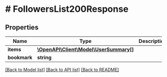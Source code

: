 # # FollowersList200Response

## Properties

Name | Type | Description | Notes
------------ | ------------- | ------------- | -------------
**items** | [**\OpenAPI\Client\Model\UserSummary[]**](UserSummary.md) |  |
**bookmark** | **string** |  | [optional]

[[Back to Model list]](../../README.md#models) [[Back to API list]](../../README.md#endpoints) [[Back to README]](../../README.md)
